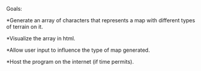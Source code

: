 Goals:

*Generate an array of characters that represents a map with different types of terrain on it.

*Visualize the array in html.

*Allow user input to influence the type of map generated.

*Host the program on the internet (if time permits).
